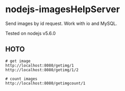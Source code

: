 # nodejs-imagesHelpServer
Send images by id request. Work with io and MySQL.

Tested on nodejs v5.6.0

## HOTO
    # get image
    http://localhost:8080/getimg/1
    http://localhost:8080/getimg/1/2

    # count images
    http://localhost:8080/getimgcount/1




